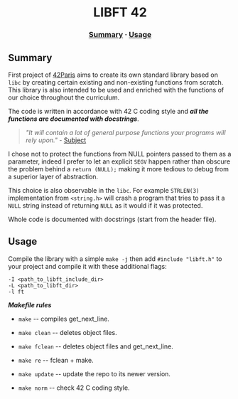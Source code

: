 <h1 align="center">
	LIBFT 42
</h1>

<h3 align="center">
	<a href="#Summary">Summary</a>
	<span> · </span>
	<a href="#Usage">Usage</a>
</h3>

##  Summary

First project of [42Paris](https://42.fr/) aims to create its own standard
library based on `libc` by creating certain existing and non-existing functions
from scratch.  This library is also intended to be used and enriched with the
functions of our choice throughout the curriculum.  

The code is written in accordance with 42 C coding style and ***all the functions are documented with docstrings***.

> *"It will contain a lot of general purpose functions your programs will rely
> upon."* - [Subject](https://cdn.intra.42.fr/pdf/pdf/57361/en.subject.pdf)

I chose not to protect the functions from NULL pointers passed to them as a
parameter, indeed I prefer to let an explicit `SEGV` happen rather than obscure
the problem behind a `return (NULL);` making it more tedious to debug from a
superior layer of abstraction.

This choice is also observable in the `libc`.  For example `STRLEN(3)`
implementation from `<string.h>` will crash a program that tries to pass it a
`NULL` string instead of returning `NULL` as it would if it was protected.

Whole code is documented with docstrings (start from the header file).

##  Usage

Compile the library with a simple `make -j` then add `#include "libft.h"` to
your project and compile it with these additional flags:

    -I <path_to_libft_include_dir>
    -L <path_to_libft_dir>
    -l ft

***Makefile rules***

- `make` -- compiles get_next_line.
- `make clean` -- deletes object files.
- `make fclean` -- deletes object files and get_next_line.
- `make re` -- fclean + make.

- `make update` -- update the repo to its newer version.
- `make norm` -- check 42 C coding style.
